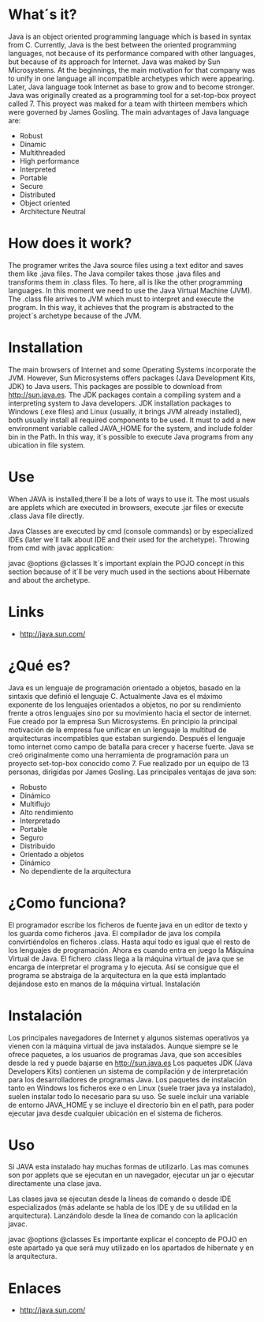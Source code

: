 # What´s it? #

Java is an object oriented programming language which is based in syntax from C. Currently, Java is the best between the oriented programming languages, not because of its performance compared with other languages, but because of its approach for Internet.
Java was maked by Sun Microsystems. At the beginnings, the main motivation for that company was to unify in one language all incompatible archetypes which were appearing. Later, Java language took Internet as base to grow and to become stronger.
Java was originally created as a programming tool for a set-top-box proyect called 7. This proyect was maked for a team with thirteen members which were governed by James Gosling.
The main advantages of Java language are:
  * Robust
  * Dinamic
  * Multithreaded
  * High performance
  * Interpreted
  * Portable
  * Secure
  * Distributed
  * Object oriented
  * Architecture Neutral

# How does it work? #

The programer writes the Java source files using a text editor and saves them like .java files. The Java compiler takes those .java files and transforms them in .class files.
To here, all is like the other programming languages. In this moment we need to use the Java Virtual Machine (JVM).
The .class file arrives to JVM which must to interpret and execute the program. In this way, it achieves that the program is abstracted to the project´s archetype because of the JVM.

# Installation #

The main browsers of Internet and some Operating Systems incorporate the JVM. However, Sun Microsystems offers packages (Java Development Kits, JDK) to Java users. This packages are possible to download from http://sun.java.es.
The JDK packages contain a compiling system and a interpreting system to Java developers.
JDK installation packages to Windows (.exe files) and Linux (usually, it brings JVM already installed), both usually install all required components to be used.
It must to add a new environment variable called JAVA\_HOME for the system, and include folder bin in the Path. In this way, it´s possible to execute Java programs from any ubication in file system.

# Use #

When JAVA is installed,there´ll be a lots of ways to use it. The most usuals are applets which are executed in browsers, execute .jar files or execute .class Java file directly.

Java Classes are executed by cmd (console commands) or by especialized IDEs (later we´ll talk about IDE and their used for the archetype).
Throwing from cmd with javac application:

javac @options @classes
It´s important explain the POJO concept in this section because of it´ll be very much used in the sections about Hibernate and about the archetype.

# Links #

  * http://java.sun.com/

# ¿Qué es? #

Java es un lenguaje de programación orientado a objetos, basado en la sintaxis que definió el lenguaje C. Actualmente Java es el máximo exponente de los lenguajes orientados a objetos, no por su rendimiento frente a otros lenguajes sino por su movimiento hacia el sector de internet.
Fue creado por la empresa Sun Microsystems. En principio la principal motivación de la empresa fue unificar en un lenguaje la multitud de arquitecturas incompatibles que estaban surgiendo. Después el lenguaje tomo internet como campo de batalla para crecer y hacerse fuerte.
Java se creó originalmente como una herramienta de programación para un proyecto set-top-box conocido como 7. Fue realizado por un equipo de 13 personas, dirigidas por James Gosling.
Las principales ventajas de java son:

  * Robusto
  * Dinámico
  * Multiflujo
  * Alto rendimiento
  * Interpretado
  * Portable
  * Seguro
  * Distribuido
  * Orientado a objetos
  * Dinámico
  * No dependiente de la arquitectura

# ¿Como funciona? #

El programador escribe los ficheros de fuente java en un editor de texto y los guarda como ficheros .java. El compilador de java los compila convirtiéndolos en ficheros .class.
Hasta aquí todo es igual que el resto de los lenguajes de programación. Ahora es cuando entra en juego la Máquina Virtual de Java.
El fichero .class llega a la máquina virtual de java que se encarga de interpretar el programa y lo ejecuta. Así se consigue que el programa se abstraiga de la arquitectura en la que está implantado dejándose esto en manos de la máquina virtual.
Instalación

# Instalación #

Los principales navegadores de Internet y algunos sistemas operativos ya vienen con la máquina virtual de java instalados. Aunque siempre se le ofrece paquetes, a los usuarios de programas Java, que son accesibles desde la red y puede bajarse en http://sun.java.es
Los paquetes JDK (Java Developers Kits) contienen un sistema de compilación y de interpretación para los desarrolladores de programas Java.
Los paquetes de instalación tanto en Windows los ficheros exe o en Linux (suele traer java ya instalado), suelen instalar todo lo necesario para su uso.
Se suele incluir una variable de entorno JAVA\_HOME y se incluye el directorio bin en el path, para poder ejecutar java desde cualquier ubicación en el sistema de ficheros.


# Uso #

Si JAVA esta instalado hay muchas formas de utilizarlo. Las mas comunes son por applets que se ejecutan en un navegador, ejecutar un jar o ejecutar directamente una clase java.

Las clases java se ejecutan desde la líneas de comando o desde IDE especializados (más adelante se habla de los IDE y de su utilidad en la arquitectura).
Lanzándolo desde la línea de comando con la aplicación javac.

javac @options @classes
Es importante explicar el concepto de POJO en este apartado ya que será muy utilizado en los apartados de hibernate y en la arquitectura.

# Enlaces #

  * http://java.sun.com/